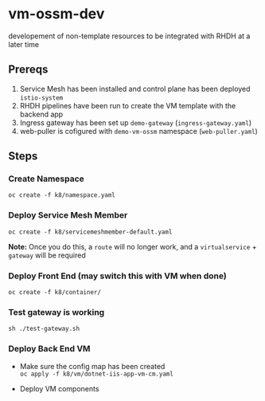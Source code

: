# vm-ossm-dev
developement of non-template resources to be integrated with RHDH at a later time

## Prereqs
1. Service Mesh has been installed and control plane has been deployed `istio-system`
2. RHDH pipelines have been run to create the VM template with the backend app
3. Ingress gateway has been set up `demo-gateway` (`ingress-gateway.yaml`)
4. web-puller is cofigured with `demo-vm-ossm` namespace (`web-puller.yaml`)

## Steps
### Create Namespace
`oc create -f k8/namespace.yaml`

### Deploy Service Mesh Member
`oc create -f k8/servicemeshmember-default.yaml`  

**Note:** Once you do this, a `route` will no longer work, and a 
`virtualservice` + `gateway` will be required

### Deploy Front End (may switch this with VM when done)
`oc create -f k8/container/`

### Test gateway is working
`sh ./test-gateway.sh`

### Deploy Back End VM
- Make sure the config map has been created   
`oc apply -f k8/vm/dotnet-iis-app-vm-cm.yaml`  

- Deploy VM components

